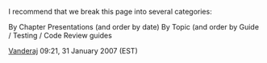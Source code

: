 I recommend that we break this page into several categories:

By Chapter Presentations (and order by date) By Topic (and order by
Guide / Testing / Code Review guides

[Vanderaj](User:Vanderaj "wikilink") 09:21, 31 January 2007 (EST)